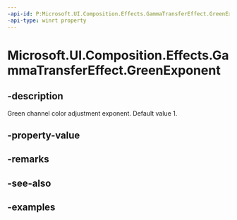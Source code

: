 ```yaml
---
-api-id: P:Microsoft.UI.Composition.Effects.GammaTransferEffect.GreenExponent
-api-type: winrt property
---
```


<!-- Property syntax.
public float GreenExponent { get;  set; }
-->

# Microsoft.UI.Composition.Effects.GammaTransferEffect.GreenExponent

## -description
Green channel color adjustment exponent. Default value 1.

## -property-value

## -remarks

## -see-also

## -examples


